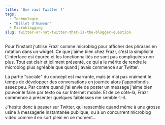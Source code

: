```yaml
---
title: 'Que vaut Twitter ?'
tags:
  - Technologie
  - "Billet d'humeur"
  - Microblogging
slug: twitter-or-not-twitter-that-is-the-blogger-question
---
```


Pour l'instant j'utilise Frazr comme microblog pour afficher des phrases en
rotation dans un widget. Ce que j'aime bien chez Frazr, c'est la simplicité.
L'interface est épurée et les fonctionnalités ne sont pas compliquées non plus.
Tout est clair et joliment présenté, ce qui a le mérite de rendre le microblog
plus agréable que quand j'avais commencé sur Twitter.

La partie "sociale" du concept est marrante, mais je n'ai pas vraiment le temps
de développer des conversations en journée alors j'approfondis assez peu. Par
contre quand j'ai envie de poster un message j'aime bien pouvoir le faire par
texto ou sur Internet mobile. Et de ce côté-là, Frazr commence à présenter
quelques faiblesses me semble-t-il.

J'hésite donc à passer sur Twitter, qui ressemble quand même à une grosse usine
à messagerie instantanée publique, ou à un concurrent microblog vidéo comme il
en sort plein en ce moment…
